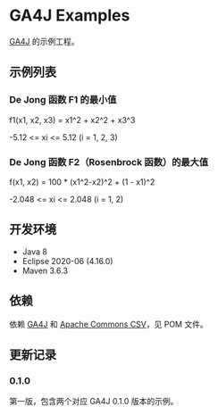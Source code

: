 # GA4J Examples

[GA4J](https://github.com/Hifumi123/GA4J) 的示例工程。

## 示例列表

### De Jong 函数 F1 的最小值

f1(x1, x2, x3) = x1^2 + x2^2 + x3^3

-5.12 <= xi <= 5.12 (i = 1, 2, 3)

### De Jong 函数 F2（Rosenbrock 函数）的最大值

f(x1, x2) = 100 * (x1^2-x2)^2 + (1 - x1)^2

-2.048 <= xi <= 2.048 (i = 1, 2)

## 开发环境

* Java 8
* Eclipse 2020-06 (4.16.0)
* Maven 3.6.3

## 依赖

依赖 [GA4J](https://github.com/Hifumi123/GA4J) 和 [Apache Commons CSV](https://commons.apache.org/proper/commons-csv)，见 POM 文件。

## 更新记录

### 0.1.0

第一版，包含两个对应 GA4J 0.1.0 版本的示例。